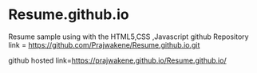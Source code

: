 # Resume.github.io
Resume sample using with the HTML5,CSS ,Javascript
github Repository link = https://github.com/Prajwakene/Resume.github.io.git

github hosted link=https://prajwakene.github.io/Resume.github.io/
